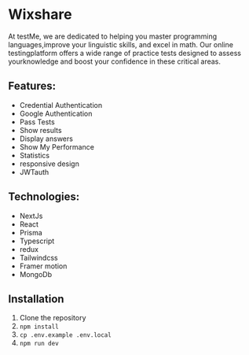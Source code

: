 # Wixshare

At testMe, we are dedicated to helping you master programming languages,improve your linguistic skills, and excel in math. Our online testingplatform offers a wide range of practice tests designed to assess yourknowledge and boost your confidence in these critical areas.

## Features:

- Credential Authentication
- Google Authentication
- Pass Tests
- Show results
- Display answers
- Show My Performance
- Statistics
- responsive design
- JWTauth

## Technologies:

- NextJs
- React
- Prisma
- Typescript
- redux
- Tailwindcss
- Framer motion
- MongoDb

## Installation

1. Clone the repository
2. `npm install`
3. `cp .env.example .env.local`
4. `npm run dev`

#

<!-- ## License

This project is released under the MIT License. -->
